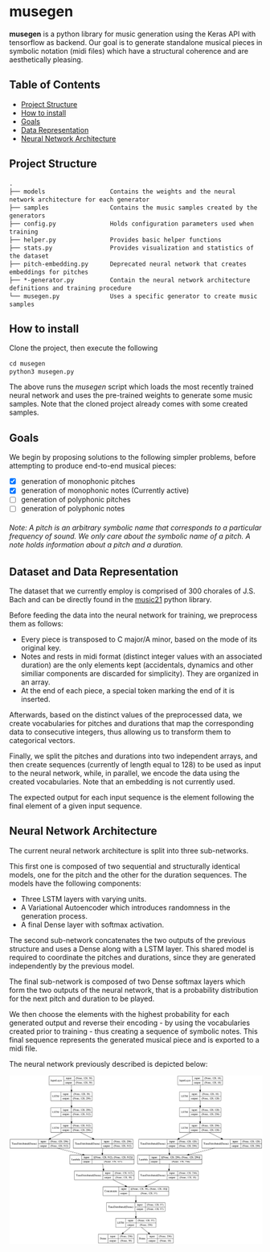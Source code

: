 # musegen
**musegen** is a python library for music generation using the Keras API with tensorflow as backend.
Our goal is to generate standalone musical pieces in symbolic notation (midi files) which have a structural coherence and are aesthetically pleasing.

## Table of Contents

* [Project Structure ](#structure)
* [How to install](#install)
* [Goals](#goals)
* [Data Representation](#datarep)
* [Neural Network Architecture](#narch)

## Project Structure <a name="structure"></a>

```
.
├── models                  Contains the weights and the neural network architecture for each generator
├── samples                 Contains the music samples created by the generators
├── config.py               Holds configuration parameters used when training
├── helper.py               Provides basic helper functions
├── stats.py                Provides visualization and statistics of the dataset
├── pitch-embedding.py      Deprecated neural network that creates embeddings for pitches
├── *-generator.py          Contain the neural network architecture definitions and training procedure
└── musegen.py              Uses a specific generator to create music samples
```

## How to install <a name="install"></a>

Clone the project, then execute the following

```
cd musegen
python3 musegen.py
```

The above runs the _musegen_ script which loads the most recently trained neural network and uses the pre-trained weights to generate some music samples. Note that the cloned project already comes with some created samples.

## Goals <a name="goals"></a>

We begin by proposing solutions to the following simpler problems, before attempting to produce end-to-end musical pieces:

- [x] generation of monophonic pitches
- [x] generation of monophonic notes (Currently active)
- [ ] generation of polyphonic pitches 
- [ ] generation of polyphonic notes

###### Note: A pitch is an arbitrary symbolic name that corresponds to a particular frequency of sound. We only care about the symbolic name of a pitch. A note holds information about a pitch and a duration.

## Dataset and Data Representation <a name="datarep"></a>

The dataset that we currently employ is comprised of 300 chorales of J.S. Bach and can be directly found in the [music21](http://web.mit.edu/music21/) python library. 

Before feeding the data into the neural network for training, we preprocess them as follows:
- Every piece is transposed to C major/A minor, based on the mode of its original key.
- Notes and rests in midi format (distinct integer values with an associated duration) are the only elements kept (accidentals, dynamics and other similiar components are discarded for simplicity). They are organized in an array.
- At the end of each piece, a special token marking the end of it is inserted.

Afterwards, based on the distinct values of the preprocessed data, we create vocabularies for pitches and durations that map the corresponding data to consecutive integers, thus allowing us to transform them to categorical vectors.

Finally, we split the pitches and durations into two independent arrays, and then create sequences (currently of length equal to 128) to be used as input to the neural network, while, in parallel, we encode the data using the created vocabularies. Note that an embedding is not currently used.

The expected output for each input sequence is the element following the final element of a given input sequence.

## Neural Network Architecture <a name="narch"></a>

The current neural network architecture is split into three sub-networks.

This first one is composed of two sequential and structurally identical models, one for the pitch and the other for the duration sequences. The models have the following components:

- Three LSTM layers with varying units.
- A Variational Autoencoder which introduces randomness in the generation process.
- A final Dense layer with softmax activation.

The second sub-network concatenates the two outputs of the previous structure and uses a Dense along with a LSTM layer. This shared model is required to coordinate the pitches and durations, since they are generated independently by the previous model.

The final sub-network is composed of two Dense softmax layers which form the two outputs of the neural network, that is a probability distribution for the next pitch and duration to be played.

We then choose the elements with the highest probability for each generated output and reverse their encoding - by using the vocabularies created prior to training - thus creating a sequence of symbolic notes. This final sequence represents the generated musical piece and is exported to a midi file.

The neural network previously described is depicted below:

![Note Generator Model](note-gen-model.png "Note Generator Model")